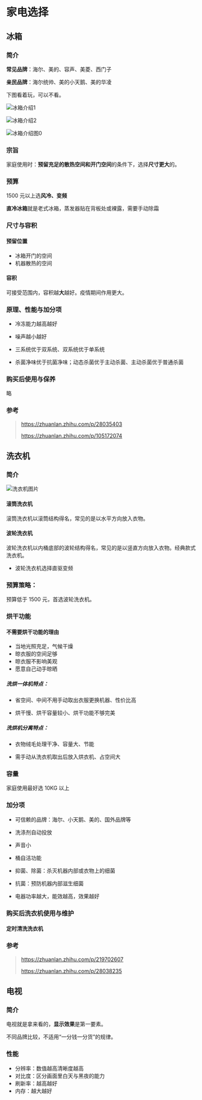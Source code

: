 # 家电选择

## 冰箱

### 简介

**常见品牌**：海尔、美的、容声、美菱、西门子

**亲民品牌**：海尔统帅、美的小天鹅、美的华凌

下图看着玩，可以不看。

![冰箱介绍1](https://pic4.zhimg.com/v2-fc2e3be39410b1941e2fb0725a2a876b_r.jpg)

![冰箱介绍2](https://pic4.zhimg.com/v2-f785191cbf01dc2c3f4ff56123b29867_r.jpg)

![冰箱介绍图0](https://pic4.zhimg.com/v2-b11bc1fddd780e5aa79065a2d62a0d0b_r.jpg)

### 宗旨

家庭使用时：**预留充足的散热空间和开门空间**的条件下，选择**尺寸更大**的。

### 预算

1500 元以上选**风冷、变频**

**直冷冰箱**就是老式冰箱，蒸发器贴在背板处或裸露，需要手动除霜

### 尺寸与容积

#### 预留位置

- 冰箱开门的空间
- 机器散热的空间

#### 容积

可接受范围内，容积越**大**越好。疫情期间作用更大。

### 原理、性能与加分项

- 冷冻能力越高越好

- 噪声越小越好

- 三系统优于双系统、双系统优于单系统

- 杀菌净味优于抗菌净味；动态杀菌优于主动杀菌、主动杀菌优于普通杀菌

### 购买后使用与保养

略

### 参考

> https://zhuanlan.zhihu.com/p/28035403
>
> https://zhuanlan.zhihu.com/p/105172074

## 洗衣机

### 简介

![洗衣机图片](https://pic3.zhimg.com/v2-83a6b51d19837dcf06baa0d65ec770fa_r.jpg)

#### 滚筒洗衣机

滚筒洗衣机以滚筒结构得名，常见的是以水平方向放入衣物。

#### 波轮洗衣机

波轮洗衣机以内桶底部的波轮结构得名，常见的是以竖直方向放入衣物。经典款式洗衣机。

- 波轮洗衣机选择直驱变频

### 预算策略：

预算低于 1500 元，首选波轮洗衣机。

### 烘干功能

#### 不需要烘干功能的理由

- 当地光照充足，气候干燥
- 晾衣服的空间足够
- 晾衣服不影响美观
- 愿意自己动手晾晒

##### 洗烘一体机特点：

- 省空间、中间不用手动取出衣服更换机器、性价比高

- 烘干慢、烘干容量较小、烘干功能不够完美

##### 洗烘机分离特点：

- 衣物绒毛处理干净、容量大、节能

- 需手动从洗衣机取出后放入烘衣机、占空间大

### 容量

家庭使用最好选 10KG 以上

### 加分项

- 可信赖的品牌：海尔、小天鹅、美的、国外品牌等

- 洗涤剂自动投放
- 声音小
- 桶自洁功能
- 抑菌、除菌：杀灭机器内部或衣物上的细菌
- 抗菌：预防机器内部滋生细菌
- 电器功率越大，能效越高，效果越好

### 购买后洗衣机使用与维护

#### 定时清洗洗衣机

### 参考

> https://zhuanlan.zhihu.com/p/219702607
>
> https://zhuanlan.zhihu.com/p/28038235

## 电视

### 简介

电视就是拿来看的，**显示效果**是第一要素。

不同品牌比较，不适用“一分钱一分货”的规律。

### 性能

- 分辨率：数值越高清晰度越高
- 对比度：区分画面里白天与黑夜的能力
- 刷新率：越高越好
- 内存：越大越好
